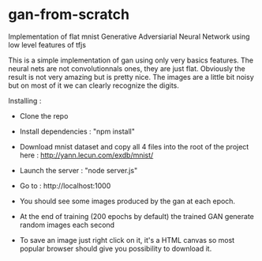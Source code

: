 # gan-from-scratch
Implementation of flat mnist Generative Adversiarial Neural Network using low level features of tfjs

This is a simple implementation of gan using only very basics features. The neural nets are not convolutionnals ones, they are just flat. 
Obviously the result is not very amazing but is pretty nice. The images are a little bit noisy but on most of it we can clearly recognize the digits.

Installing :
- Clone the repo

- Install dependencies : "npm install"

- Download mnist dataset and copy all 4 files into the root of the project here : http://yann.lecun.com/exdb/mnist/

- Launch the server : "node server.js"

- Go to : http://localhost:1000

- You should see some images produced by the gan at each epoch.

- At the end of training (200 epochs by default) the trained GAN generate random images each second

- To save an image just right click on it, it's a HTML canvas so most popular browser should give you possibility to download it.
